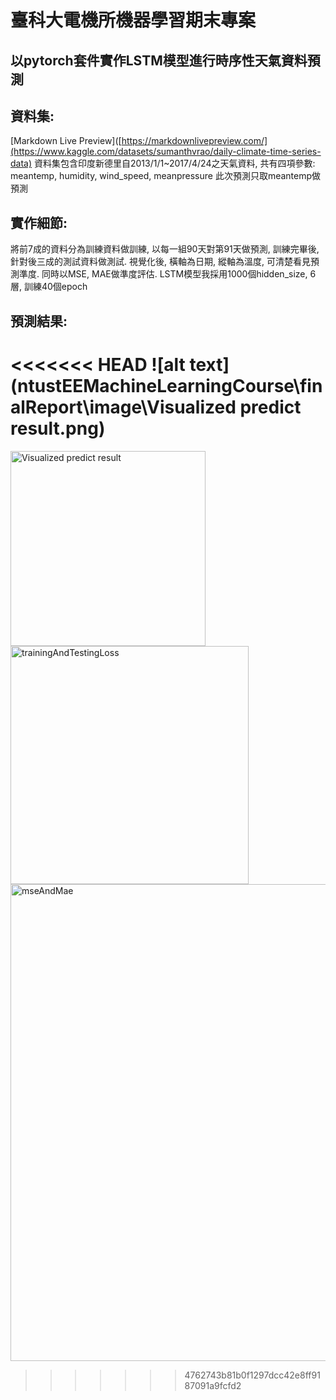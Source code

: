  # 臺科大電機所機器學習期末專案

## 以pytorch套件實作LSTM模型進行時序性天氣資料預測

## 資料集:
[Markdown Live Preview]([https://markdownlivepreview.com/](https://www.kaggle.com/datasets/sumanthvrao/daily-climate-time-series-data)
資料集包含印度新德里自2013/1/1~2017/4/24之天氣資料, 共有四項參數: meantemp, humidity, wind_speed, meanpressure
此次預測只取meantemp做預測

## 實作細節:
將前7成的資料分為訓練資料做訓練, 以每一組90天對第91天做預測, 訓練完畢後, 針對後三成的測試資料做測試.
視覺化後, 橫軸為日期, 縱軸為溫度, 可清楚看見預測準度. 同時以MSE, MAE做準度評估.
LSTM模型我採用1000個hidden_size, 6層, 訓練40個epoch

## 預測結果:
<<<<<<< HEAD
![alt text](ntustEEMachineLearningCourse\finalReport\image\Visualized predict result.png)
=======
<img width="312" alt="Visualized predict result" src="https://github.com/Welonbai/ntustEEMachineLearningCourse/assets/62245152/1bc0c836-655d-4f11-bc07-78933d654f0c">
<img width="381" alt="trainingAndTestingLoss" src="https://github.com/Welonbai/ntustEEMachineLearningCourse/assets/62245152/5d20bf14-d2e5-404a-b32f-db07d22aee36">
<img width="763" alt="mseAndMae" src="https://github.com/Welonbai/ntustEEMachineLearningCourse/assets/62245152/f29462e3-d38f-4de4-8d2e-f957d33ee7fb">

>>>>>>> 4762743b81b0f1297dcc42e8ff9187091a9fcfd2
